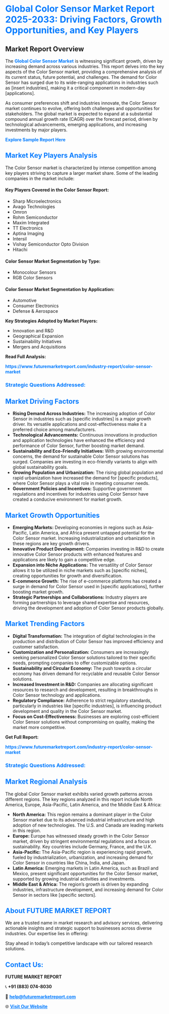 <h1 style="color: #007BFF;">Global Color Sensor Market Report 2025-2033: Driving Factors, Growth Opportunities, and Key Players</h1>

<section id="overview">
<h2>Market Report Overview</h2>
<p>The <a href="https://www.futuremarketreport.com/industry-report/color-sensor-market" style="color: #007BFF; text-decoration: none;"><strong>Global Color Sensor Market</strong></a> is witnessing significant growth, driven by increasing demand across various industries. This report delves into the key aspects of the Color Sensor market, providing a comprehensive analysis of its current status, future potential, and challenges. The demand for Color Sensor has surged due to its wide-ranging applications in industries such as [insert industries], making it a critical component in modern-day [applications].</p>
<p>As consumer preferences shift and industries innovate, the Color Sensor market continues to evolve, offering both challenges and opportunities for stakeholders. The global market is expected to expand at a substantial compound annual growth rate (CAGR) over the forecast period, driven by technological advancements, emerging applications, and increasing investments by major players.</p>
</section>

<section id="overview">
<p><a href="https://www.futuremarketreport.com/request-sample/reportId=75287" style="color: #007BFF; text-decoration: none;"><strong>Explore Sample Report Here</strong></a></p>
</section>

<section id="key-players">
<h2 style="color: #007BFF;">Market Key Players Analysis</h2>
<p>The Color Sensor market is characterized by intense competition among key players striving to capture a larger market share. Some of the leading companies in the market include:</p>
<h4>Key Players Covered in the Color Sensor Report:</h4>
<ul><li>Sharp Microelectronics</li><li>Avago Technologies</li><li>Omron</li><li>Rohm Semiconductor</li><li>Maxim Integrated</li><li>TT Electronics</li><li>Aptina Imaging</li><li>Intersil</li><li>Vishay Semiconductor Opto Division</li><li>Hitachi</li></ul>
<h4>Color Sensor Market Segmentation by Type:</h4>
<ul><li>Monocolour Sensors</li><li>RGB Color Sensors</li></ul>

<h4>Color Sensor Market Segmentation by Application:</h4>
<ul><li>Automotive</li><li>Consumer Electronics</li><li>Defense &amp; Aerospace</li></ul>
<p><strong>Key Strategies Adopted by Market Players:</strong></p>
<ul>
<li>Innovation and R&D</li>
<li>Geographical Expansion</li>
<li>Sustainability Initiatives</li>
<li>Mergers and Acquisitions</li>
</ul>
</section>

<section>
<p><strong>Read Full Analysis: </strong></p><a href="https://www.futuremarketreport.com/industry-report/color-sensor-market" style="color: #007BFF; text-decoration: none;"><strong>https://www.futuremarketreport.com/industry-report/color-sensor-market</strong></a>
<h3 style="color: #007BFF;">Strategic Questions Addressed:</h3>
</section>

<section id="driving-factors">
<h2 style="color: #007BFF;">Market Driving Factors</h2>
<ul>
<li><strong>Rising Demand Across Industries:</strong> The increasing adoption of Color Sensor in industries such as [specific industries] is a major growth driver. Its versatile applications and cost-effectiveness make it a preferred choice among manufacturers.</li>
<li><strong>Technological Advancements:</strong> Continuous innovations in production and application technologies have enhanced the efficiency and performance of Color Sensor, further boosting market demand.</li>
<li><strong>Sustainability and Eco-Friendly Initiatives:</strong> With growing environmental concerns, the demand for sustainable Color Sensor solutions has surged. Companies are investing in eco-friendly variants to align with global sustainability goals.</li>
<li><strong>Growing Population and Urbanization:</strong> The rising global population and rapid urbanization have increased the demand for [specific products], where Color Sensor plays a vital role in meeting consumer needs.</li>
<li><strong>Government Policies and Incentives:</strong> Supportive government regulations and incentives for industries using Color Sensor have created a conducive environment for market growth.</li>
</ul>
</section>

<section id="growth-opportunities">
<h2 style="color: #007BFF;">Market Growth Opportunities</h2>
<ul>
<li><strong>Emerging Markets:</strong> Developing economies in regions such as Asia-Pacific, Latin America, and Africa present untapped potential for the Color Sensor market. Increasing industrialization and urbanization in these regions are key growth drivers.</li>
<li><strong>Innovative Product Development:</strong> Companies investing in R&D to create innovative Color Sensor products with enhanced features and applications are likely to gain a competitive edge.</li>
<li><strong>Expansion into Niche Applications:</strong> The versatility of Color Sensor allows it to be utilized in niche markets such as [specific niches], creating opportunities for growth and diversification.</li>
<li><strong>E-commerce Growth:</strong> The rise of e-commerce platforms has created a surge in demand for Color Sensor used in [specific applications], further boosting market growth.</li>
<li><strong>Strategic Partnerships and Collaborations:</strong> Industry players are forming partnerships to leverage shared expertise and resources, driving the development and adoption of Color Sensor products globally.</li>
</ul>
</section>

<section id="trending-factors">
<h2 style="color: #007BFF;">Market Trending Factors</h2>
<ul>
<li><strong>Digital Transformation:</strong> The integration of digital technologies in the production and distribution of Color Sensor has improved efficiency and customer satisfaction.</li>
<li><strong>Customization and Personalization:</strong> Consumers are increasingly seeking personalized Color Sensor solutions tailored to their specific needs, prompting companies to offer customizable options.</li>
<li><strong>Sustainability and Circular Economy:</strong> The push towards a circular economy has driven demand for recyclable and reusable Color Sensor solutions.</li>
<li><strong>Increased Investment in R&D:</strong> Companies are allocating significant resources to research and development, resulting in breakthroughs in Color Sensor technology and applications.</li>
<li><strong>Regulatory Compliance:</strong> Adherence to strict regulatory standards, particularly in industries like [specific industries], is influencing product development and quality in the Color Sensor market.</li>
<li><strong>Focus on Cost-Effectiveness:</strong> Businesses are exploring cost-efficient Color Sensor solutions without compromising on quality, making the market more competitive.</li>
</ul>
</section>

<section>
<p><strong>Get Full Report: </strong></p><a href="https://www.futuremarketreport.com/industry-report/color-sensor-market" style="color: #007BFF; text-decoration: none;"><strong>https://www.futuremarketreport.com/industry-report/color-sensor-market</strong></a>
<h3 style="color: #007BFF;">Strategic Questions Addressed:</h3>
</section>


<section id="regional-analysis">
<h2 style="color: #007BFF;">Market Regional Analysis</h2>
<p>The global Color Sensor market exhibits varied growth patterns across different regions. The key regions analyzed in this report include North America, Europe, Asia-Pacific, Latin America, and the Middle East & Africa:</p>
<ul>
<li><strong>North America:</strong> This region remains a dominant player in the Color Sensor market due to its advanced industrial infrastructure and high adoption of new technologies. The U.S. and Canada are leading markets in this region.</li>
<li><strong>Europe:</strong> Europe has witnessed steady growth in the Color Sensor market, driven by stringent environmental regulations and a focus on sustainability. Key countries include Germany, France, and the U.K.</li>
<li><strong>Asia-Pacific:</strong> The Asia-Pacific region is experiencing rapid growth, fueled by industrialization, urbanization, and increasing demand for Color Sensor in countries like China, India, and Japan.</li>
<li><strong>Latin America:</strong> Emerging markets in Latin America, such as Brazil and Mexico, present significant opportunities for the Color Sensor market, supported by growing industrial activities and investments.</li>
<li><strong>Middle East & Africa:</strong> The region’s growth is driven by expanding industries, infrastructure development, and increasing demand for Color Sensor in sectors like [specific sectors].</li>
</ul>
</section>

<footer>
<h2 style="color: #007BFF;">About FUTURE MARKET REPORT</h2>
<p>We are a trusted name in market research and advisory services, delivering actionable insights and strategic support to businesses across diverse industries. Our expertise lies in offering:</p>

<p>Stay ahead in today’s competitive landscape with our tailored research solutions.</p>

<h2 style="color: #007BFF;">Contact Us:</h2>
<p><strong>FUTURE MARKET REPORT</strong></p>
<p>📞 <strong>+91 (883) 074-8030</strong></p>
<p>📧 <strong><a href="mailto:help@futuremarketreport.com" style="color: #007BFF;">help@futuremarketreport.com</a></strong></p>
<p>🌐 <strong><a href="https://www.futuremarketreport.com/" style="color: #007BFF;">Visit Our Website</a></strong></p>
</footer>